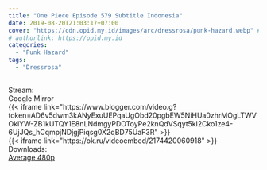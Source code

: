 ```yaml
---
title: "One Piece Episode 579 Subtitle Indonesia"
date: 2019-08-20T21:03:17+07:00
cover: "https://cdn.opid.my.id/images/arc/dressrosa/punk-hazard.webp" # Optional, cover
# authorlink: https://opid.my.id
categories:
  - "Punk Hazard"
tags:
  - "Dressrosa"
---
```

<div class="ui menu violet borderless inverted">
  <div class="header item active">
        Stream:
    </div>
  <a class="active item" data-tab="google">
    <i class="google drive icon"></i> Google
  </a>
  <a class="item nounderline" data-tab="mirror">
    <i class="odnoklassniki icon"></i> Mirror
  </a>
</div>
<div class="ui bottom attached tab segment active" style="border:0 !important;" data-tab="google">
{{< iframe link="https://www.blogger.com/video.g?token=AD6v5dwm3kANyExuUEPqaUgObd20pgbEW5NiHUa0zhrMOgLTWVOklYW-ZB1kUTQY1E8nLNdmgyPDOToyPe2knQdVSqyt5kl2Cko1ze4-6UjJQs_hCqmpjNDjgjPiqsg0X2qBD75UaF3R" >}}
</div>
<div class="ui bottom attached tab segment" style="border:0 !important;" data-tab="mirror">
{{< iframe link="https://ok.ru/videoembed/2174420060918" >}}
</div>
<div class="ui menu violet borderless inverted">
  <div class="header item active">
        Downloads:
    </div>
  <a class="item nounderline" href="https://ouo.io/Jmxf67" target="_blank" rel="dofollow"><i class="google drive icon"></i>
    Average 480p</a>
</div>